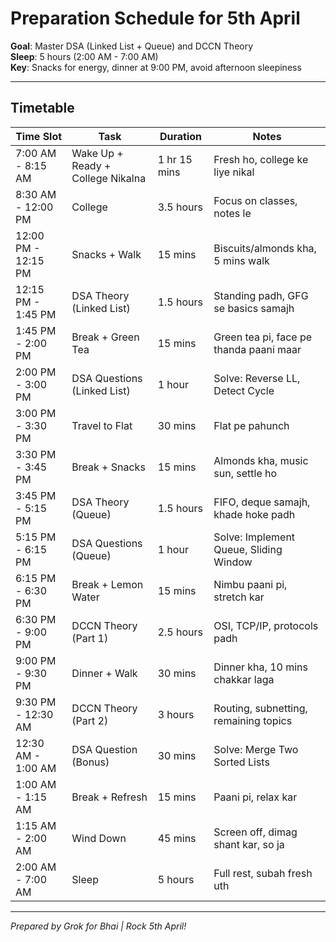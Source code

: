 
# Preparation Schedule for 5th April

**Goal**: Master DSA (Linked List + Queue) and DCCN Theory  
**Sleep**: 5 hours (2:00 AM - 7:00 AM)  
**Key**: Snacks for energy, dinner at 9:00 PM, avoid afternoon sleepiness  

---

## Timetable

| Time Slot         | Task                              | Duration       | Notes                                      |
|-------------------|-----------------------------------|----------------|--------------------------------------------|
| 7:00 AM - 8:15 AM  | Wake Up + Ready + College Nikalna | 1 hr 15 mins   | Fresh ho, college ke liye nikal           |
| 8:30 AM - 12:00 PM | College                        | 3.5 hours      | Focus on classes, notes le                |
| 12:00 PM - 12:15 PM| Snacks + Walk                  | 15 mins        | Biscuits/almonds kha, 5 mins walk         |
| 12:15 PM - 1:45 PM | DSA Theory (Linked List)       | 1.5 hours      | Standing padh, GFG se basics samajh       |
| 1:45 PM - 2:00 PM  | Break + Green Tea              | 15 mins        | Green tea pi, face pe thanda paani maar   |
| 2:00 PM - 3:00 PM  | DSA Questions (Linked List)    | 1 hour         | Solve: Reverse LL, Detect Cycle           |
| 3:00 PM - 3:30 PM  | Travel to Flat                 | 30 mins        | Flat pe pahunch                           |
| 3:30 PM - 3:45 PM  | Break + Snacks                 | 15 mins        | Almonds kha, music sun, settle ho         |
| 3:45 PM - 5:15 PM  | DSA Theory (Queue)             | 1.5 hours      | FIFO, deque samajh, khade hoke padh       |
| 5:15 PM - 6:15 PM  | DSA Questions (Queue)          | 1 hour         | Solve: Implement Queue, Sliding Window    |
| 6:15 PM - 6:30 PM  | Break + Lemon Water            | 15 mins        | Nimbu paani pi, stretch kar               |
| 6:30 PM - 9:00 PM  | DCCN Theory (Part 1)           | 2.5 hours      | OSI, TCP/IP, protocols padh               |
| 9:00 PM - 9:30 PM  | Dinner + Walk                  | 30 mins        | Dinner kha, 10 mins chakkar laga          |
| 9:30 PM - 12:30 AM | DCCN Theory (Part 2)           | 3 hours        | Routing, subnetting, remaining topics     |
| 12:30 AM - 1:00 AM | DSA Question (Bonus)           | 30 mins        | Solve: Merge Two Sorted Lists             |
| 1:00 AM - 1:15 AM  | Break + Refresh                | 15 mins        | Paani pi, relax kar                       |
| 1:15 AM - 2:00 AM  | Wind Down                      | 45 mins        | Screen off, dimag shant kar, so ja        |
| 2:00 AM - 7:00 AM  | Sleep                          | 5 hours        | Full rest, subah fresh uth                |

---

*Prepared by Grok for Bhai | Rock 5th April!*
